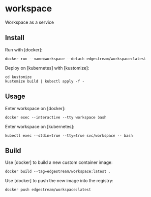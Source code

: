 # workspace
Workspace as a service

## Install

Run with [docker]:

```
docker run --name=workspace --detach edgestream/workspace:latest
```

Deploy on [kubernetes] with [kustomize]:

```
cd kustomize
kustomize build | kubectl apply -f -
```

## Usage

Enter workspace on [docker]:

```
docker exec --interactive --tty workspace bash
```

Enter workspace on [kubernetes]:

```
kubectl exec --stdin=true --tty=true svc/workspace -- bash
```

## Build

Use [docker] to build a new custom container image:

```
docker build --tag=edgestream/workspace:latest .
```

Use [docker] to push the new image into the registry:

```
docker push edgestream/workspace:latest
```